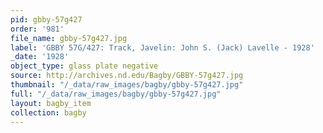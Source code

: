 ```yaml
---
pid: gbby-57g427
order: '981'
file_name: gbby-57g427.jpg
label: 'GBBY 57G/427: Track, Javelin: John S. (Jack) Lavelle - 1928'
_date: '1928'
object_type: glass plate negative
source: http://archives.nd.edu/Bagby/GBBY-57g427.jpg
thumbnail: "/_data/raw_images/bagby/gbby-57g427.jpg"
full: "/_data/raw_images/bagby/gbby-57g427.jpg"
layout: bagby_item
collection: bagby
---
```


